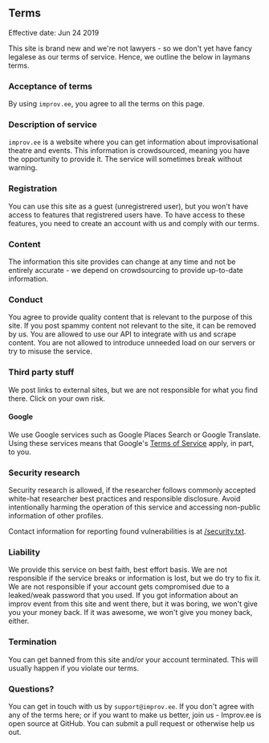 ## Terms

Effective date: Jun 24 2019

This site is brand new and we're not lawyers - so we don't yet have fancy legalese as our terms of service. Hence, we outline the below in laymans terms.

### Acceptance of terms

By using `improv.ee`, you agree to all the terms on this page.

### Description of service

`improv.ee` is a website where you can get information about improvisational theatre and events. This information is crowdsourced, meaning you have the opportunity to provide it. The service will sometimes break without warning.

### Registration

You can use this site as a guest (unregistrered user), but you won't have access to features that registrered users have. To have access to these features, you need to create an account with us and comply with our terms.

### Content

The information this site provides can change at any time and not be entirely accurate - we depend on crowdsourcing to provide up-to-date information.

### Conduct

You agree to provide quality content that is relevant to the purpose of this site. If you post spammy content not relevant to the site, it can be removed by us. You are allowed to use our API to integrate with us and scrape content. You are not allowed to introduce unneeded load on our servers or try to misuse the service.

### Third party stuff

We post links to external sites, but we are not responsible for what you find there. Click on your own risk.

#### Google

We use Google services such as Google Places Search or Google Translate. Using these services means that
Google's [Terms of Service](https://policies.google.com/terms?hl=en) apply, in part, to you.

### Security research

Security research is allowed, if the researcher follows commonly accepted white-hat researcher best practices and responsible disclosure. Avoid intentionally harming the operation of this service and accessing non-public information of other profiles.

Contact information for reporting found vulnerabilities is at [/security.txt](/security.txt).

### Liability

We provide this service on best faith, best effort basis. We are not responsible if the service breaks or information is lost, but we do try to fix it. We are not responsible if your account gets compromised due to a leaked/weak password that you used. If you got information about an improv event from this site and went there, but it was boring, we won't give you your money back. If it was awesome, we won't give you money back, either.

### Termination

You can get banned from this site and/or your account terminated. This will usually happen if you violate our terms.

### Questions?

You can get in touch with us by `support@improv.ee`. If you don't agree with any of the terms here; or if you want to make us better, join us - Improv.ee is open source at GitHub. You can submit a pull request or otherwise help us out.